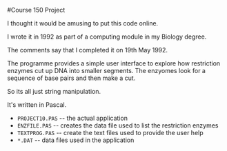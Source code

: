 #Course 150 Project

I thought it would be amusing to put this code online.

I wrote it in 1992 as part of a computing module in my Biology degree.

The comments say that I completed it on 19th May 1992.

The programme provides a simple user interface to explore how restriction enzymes 
cut up DNA into smaller segments. The enzyomes look for a sequence of base pairs 
and then make a cut.

So its all just string manipulation.

It's written in Pascal.

* `PROJECT10.PAS` -- the actual application
* `ENZFILE.PAS` -- creates the data file used to list the restriction enzymes
* `TEXTPROG.PAS` -- create the text files used to provide the user help
* `*.DAT` -- data files used in the application


